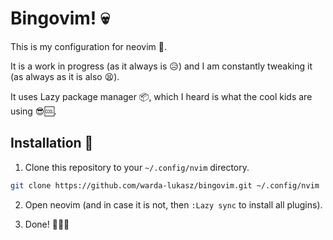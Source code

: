 # Bingovim! 💀

This is my configuration for neovim 🤯.

It is a work in progress (as it always is 😥) and I am constantly tweaking it (as always as it is also 😫).

It uses Lazy package manager 📦, which I heard is what the cool kids are using  😎🆒.

## Installation 🚀

1. Clone this repository to your `~/.config/nvim` directory.

```bash
git clone https://github.com/warda-lukasz/bingovim.git ~/.config/nvim
```
2. Open neovim (and in case it is not, then `:Lazy sync` to install all plugins).

3. Done!  🏅🔥🎉
